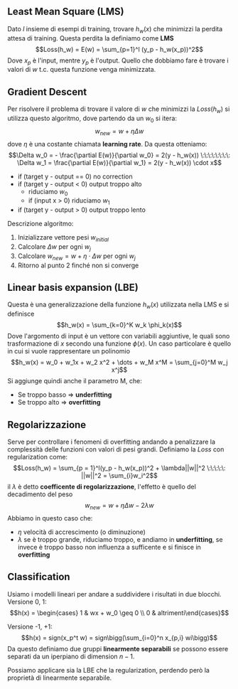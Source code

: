 ## Least Mean Square (LMS)

Dato $l$ insieme di esempi di training, trovare $h_w(x)$ che minimizzi la perdita attesa di training. Questa perdita la definiamo come **LMS**
$$Loss(h_w) = E(w) = \sum_{p=1}^l (y_p - h_w(x_p))^2$$
Dove $x_p$ è l'input, mentre $y_p$ è l'output. Quello che dobbiamo fare è trovare i valori di $w$ t.c. questa funzione venga minimizzata.
## Gradient Descent 

Per risolvere il problema di trovare il valore di $w$ che minimizzi la $Loss(h_w)$ si utilizza questo algoritmo, dove partendo da un $w_0$ si itera:
$$w_{new}= w + \eta \Delta w$$
dove $\eta$ è una costante chiamata **learning rate**. Da questa otteniamo:
$$\Delta w_0 = - \frac{\partial E(w)}{\partial w_0} = 2(y - h_w(x)) \:\:\:\:\:\:\:\: \Delta w_1 = \frac{\partial E(w)}{\partial w_1} = 2(y - h_w(x)) \cdot x$$
- if (target y - output == 0) no correction
- if (target y - output < 0) output troppo alto
	- riduciamo $w_0$
	- if (input x > 0) riduciamo $w_1$
- if (target y - output > 0) output troppo lento

Descrizione algoritmo:
1. Inizializzare vettore pesi $w_{initial}$
2. Calcolare $\Delta w$ per ogni $w_j$
3. Calcolare $w_{new} = w + \eta \cdot \Delta w$ per ogni $w_j$
4. Ritorno al punto 2 finché non si converge
## Linear basis expansion (LBE)

Questa è una generalizzazione della funzione $h_w(x)$ utilizzata nella LMS e si definisce
$$h_w(x) = \sum_{k=0}^K w_k \phi_k(x)$$
Dove l'argomento di input è un vettore con variabili aggiuntive, le quali sono trasformazione di $x$ secondo una funzione $\phi(x)$.
Un caso particolare è quello in cui si vuole rappresentare un polinomio
$$h_w(x) = w_0 + w_1x + w_2 x^2 + \dots + w_M x^M = \sum_{j=0}^M w_j x^j$$
Si aggiunge quindi anche il parametro M, che:
- Se troppo basso $\Rightarrow$ **underfitting**
- Se troppo alto $\Rightarrow$ **overfitting**
## Regolarizzazione 

Serve per controllare i fenomeni di overfitting andando a penalizzare la complessità delle funzioni con valori di pesi grandi. Definiamo la $Loss$ con regularization come:
$$Loss(h_w) = \sum_{p = 1}^l(y_p - h_w(x_p))^2 + \lambda||w||^2 \:\:\:\:\: ||w||^2 = \sum_{i}w_i^2$$
il $\lambda$ è detto **coefficente di regolarizzazione**, l'effetto è quello del decadimento del peso
$$w_{new} = w + \eta \Delta w - 2\lambda w$$
Abbiamo in questo caso che:
- $\eta$ velocità di accrescimento (o diminuzione)
- $\lambda$ se è troppo grande, riduciamo troppo, e andiamo in **underfitting**, se invece è troppo basso non influenza a sufficente e si finisce in **overfitting**
## Classification

Usiamo i modelli lineari per andare a suddividere i risultati in due blocchi.
Versione 0, 1:
$$h(x) = \begin{cases} 1 & wx + w_0 \geq 0 \\ 0 & altrimenti\end{cases}$$

Versione -1, +1:
$$h(x) = sign(x_p^t w) = sign\bigg(\sum_{i=0}^n x_{p,i} wi\bigg)$$
Da questo definiamo due gruppi **linearmente separabili** se possono essere separati da un iperpiano di dimension $n-1$.

Possiamo applicare sia la LBE che la regularization, perdendo però la proprietà di linearmente separabile.